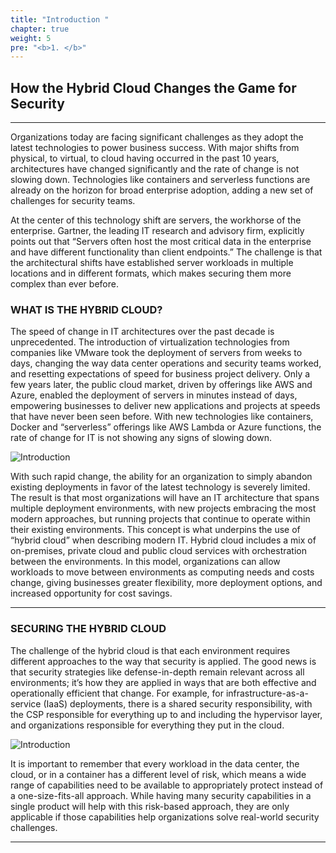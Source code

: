 ```yaml
---
title: "Introduction "
chapter: true
weight: 5
pre: "<b>1. </b>"
---
```


## How the Hybrid Cloud Changes the Game for Security

---

Organizations today are facing significant challenges as they adopt the latest technologies to power business
success. With major shifts from physical, to virtual, to cloud having occurred in the past 10 years, architectures
have changed significantly and the rate of change is not slowing down. Technologies like containers and serverless
functions are already on the horizon for broad enterprise adoption, adding a new set of challenges for security teams.

At the center of this technology shift are servers, the workhorse of the enterprise. Gartner, the leading IT research
and advisory firm, explicitly points out that “Servers often host the most critical data in the enterprise and have
different functionality than client endpoints.” The challenge is that the architectural shifts have established server
workloads in multiple locations and in different formats, which makes securing them more complex than ever before.

### WHAT IS THE HYBRID CLOUD?
The speed of change in IT architectures over the past decade is unprecedented. The introduction of virtualization
technologies from companies like VMware took the deployment of servers from weeks to days, changing the
way data center operations and security teams worked, and resetting expectations of speed for business project
delivery. Only a few years later, the public cloud market, driven by offerings like AWS and Azure, enabled the
deployment of servers in minutes instead of days, empowering businesses to deliver new applications and projects
at speeds that have never been seen before. With new technologies like containers, Docker and “serverless”
offerings like AWS Lambda or Azure functions, the rate of change for IT is not showing any signs of slowing down.

![Introduction](/images/evolution.png)


With such rapid change, the ability for an organization to simply abandon existing deployments in favor of the latest technology is severely limited. The result is that most organizations will have an IT architecture that spans multiple deployment environments, with new projects embracing the most modern approaches, but running projects that continue to operate within their existing environments. This concept is what underpins the use of “hybrid cloud” when describing modern IT. Hybrid cloud includes a mix of on-premises, private cloud and public cloud services with orchestration between the environments. In this model, organizations can allow workloads to move between environments as computing needs and costs change, giving businesses greater flexibility, more deployment options, and increased opportunity for cost savings.

---

### SECURING THE HYBRID CLOUD
The challenge of the hybrid cloud is that each environment requires different approaches to the way that security
is applied. The good news is that security strategies like defense-in-depth remain relevant across all environments;
it’s how they are applied in ways that are both effective and operationally efficient that change. For example, for
infrastructure-as-a-service (IaaS) deployments, there is a shared security responsibility, with the CSP responsible
for everything up to and including the hypervisor layer, and organizations responsible for everything they put in
the cloud.

![Introduction](/images/shared_resp_model.png)

It is important to remember that every workload in the data center, the cloud, or in a container has a different level of risk, which means a wide range of capabilities need to be available to appropriately protect instead of a one-size-fits-all approach. While having many security capabilities in a single product will help with this risk-based approach, they are only applicable if those capabilities help organizations solve real-world security challenges.

---
